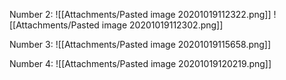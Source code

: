 Number 2:
![[Attachments/Pasted image 20201019112322.png]]
![[Attachments/Pasted image 20201019112302.png]]

Number 3:
![[Attachments/Pasted image 20201019115658.png]]

Number 4:
![[Attachments/Pasted image 20201019120219.png]]